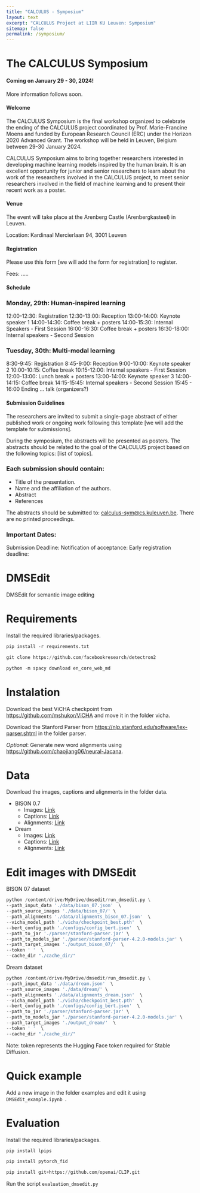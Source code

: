 ```yaml
---
title: "CALCULUS - Symposium"
layout: text
excerpt: "CALCULUS Project at LIIR KU Leuven: Symposium"
sitemap: false
permalink: /symposium/
---
```


# The CALCULUS Symposium

#### Coming on January 29 - 30, 2024! 

More information follows soon. 

#### Welcome 
The CALCULUS Symposium is the final workshop organized to celebrate the ending of the CALCULUS project coordinated by Prof. Marie-Francine Moens and funded by European Research Council (ERC) under the Horizon 2020 Advanced Grant. The workshop will be held in Leuven, Belgium between 29-30 January 2024.

CALCULUS Symposium aims to bring together researchers interested in developing machine learning models inspired by the human brain. It is an excellent opportunity for junior and senior researchers to learn about the work of the researchers involved in the CALCULUS project, to meet senior researchers involved in the field of machine learning and to present their recent work as a poster.

#### Venue
The event will take place at the Arenberg Castle (Arenbergkasteel) in Leuven. 

Location: Kardinaal Mercierlaan 94, 3001 Leuven

#### Registration
Please use this form [we will add the form for registration] to register.

Fees: …..

#### Schedule
### Monday, 29th: Human-inspired learning
12:00-12:30: Registration
12:30-13:00: Reception
13:00-14:00: Keynote speaker 1
14:00-14:30: Coffee break + posters
14:00-15:30: Internal Speakers - First Session
16:00-16:30: Coffee break + posters
16:30-18:00: Internal speakers - Second Session

### Tuesday, 30th: Multi-modal learning
8:30-9:45: Registration
8:45-9:00: Reception 
9:00-10:00: Keynote speaker 2
10:00-10:15: Coffee break
10:15-12:00: Internal speakers - First Session
12:00-13:00: Lunch break + posters
13:00-14:00: Keynote speaker 3
14:00-14:15: Coffee break
14:15-15:45: Internal speakers - Second Session
15:45 - 16:00 Ending … talk (organizers?)

#### Submission Guidelines
The researchers are invited to submit a single-page abstract of either published work or ongoing work following this template [we will add the template for submissions]. 

During the symposium, the abstracts will be presented as posters. The abstracts should be related to the goal of the CALCULUS project based on the following topics:
[list of topics].

### Each submission should contain: 
- Title of the presentation.
- Name and the affiliation of the authors.
- Abstract
- References
  
The abstracts should be submitted to: calculus-sym@cs.kuleuven.be. There are no printed proceedings.

### Important Dates:

Submission Deadline: 
Notification of acceptance:
Early registration deadline: 





# DMSEdit
DMSEdit for semantic image editing


# Requirements

Install the required libraries/packages.

```python
pip install -r requirements.txt
```
```python
git clone https://github.com/facebookresearch/detectron2
```
```python
python -m spacy download en_core_web_md
```

# Instalation

Download the best ViCHA checkpoint from https://github.com/mshukor/ViCHA and move it in the folder vicha.

Download the Stanford Parser from https://nlp.stanford.edu/software/lex-parser.shtml in the folder parser.

_Optional_: Generate new word alignments using https://github.com/chaojiang06/neural-Jacana.

# Data

Download the images, captions and alignments in the folder data.
- BISON 0.7
  - Images: [Link](https://drive.google.com/drive/folders/18RKSWSs42q3xq2Y6JHl4_AZKlnvxpJc4?usp=share_link)
  - Captions: [Link](https://drive.google.com/file/d/1mPOeQajLRzHRLS6DYiNUXLJNZjCTE6t4/view?usp=share_link)
  - Alignments: [Link](https://drive.google.com/file/d/1XVJGXNfjmAVapjPTSfr38O6OGJ_qpWOQ/view?usp=share_link)
- Dream
  - Images: [Link](https://drive.google.com/drive/folders/1RazlDU43B26N8HFZxBVYfqmerznZectH?usp=share_link)
  - Captions: [Link](https://drive.google.com/file/d/1fCEWqlJVgxw1ysPLEyMJ1yUCNdWUbOGo/view?usp=share_link)
  - Alignments: [Link](https://drive.google.com/file/d/1doxV4_65gE4RG8nrNZA9fUvTFEZCOJ2-/view?usp=share_link)

# Edit images with DMSEdit

BISON 07 dataset

```python
python /content/drive/MyDrive/dmsedit/run_dmsedit.py \
--path_input_data './data/bison_07.json'  \
--path_source_images './data/bison_07/' \
--path_alignments './data/alignments_bison_07.json'  \
--vicha_model_path './vicha/checkpoint_best.pth'  \
--bert_config_path './configs/config_bert.json'  \
--path_to_jar './parser/stanford-parser.jar' \
--path_to_models_jar './parser/stanford-parser-4.2.0-models.jar' \
--path_target_images './output_bison_07/'  \
--token ' '  \
--cache_dir "./cache_dir/"
```

Dream dataset

```python
python /content/drive/MyDrive/dmsedit/run_dmsedit.py \
--path_input_data './data/dream.json'  \
--path_source_images './data/dream/' \
--path_alignments './data/alignments_dream.json'  \
--vicha_model_path './vicha/checkpoint_best.pth'  \
--bert_config_path './configs/config_bert.json'  \
--path_to_jar './parser/stanford-parser.jar' \
--path_to_models_jar './parser/stanford-parser-4.2.0-models.jar' \
--path_target_images './output_dream/'  \
--token ' '  \
--cache_dir "./cache_dir/"
```
Note: token represents the Hugging Face token required for Stable Diffusion.

# Quick example

Add a new image in the folder examples and edit it using ```DMSEdit_example.ipynb ```.

# Evaluation

Install the required libraries/packages.

```python
pip install lpips
```
```python
pip install pytorch_fid
```
```python
pip install git+https://github.com/openai/CLIP.git
```
Run the script ```evaluation_dmsedit.py```

